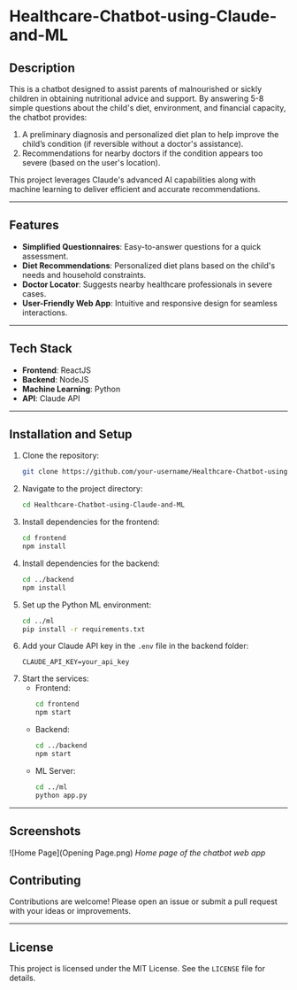 # Healthcare-Chatbot-using-Claude-and-ML

## Description
This is a chatbot designed to assist parents of malnourished or sickly children in obtaining nutritional advice and support. By answering 5-8 simple questions about the child's diet, environment, and financial capacity, the chatbot provides:

1. A preliminary diagnosis and personalized diet plan to help improve the child’s condition (if reversible without a doctor's assistance).
2. Recommendations for nearby doctors if the condition appears too severe (based on the user's location).

This project leverages Claude's advanced AI capabilities along with machine learning to deliver efficient and accurate recommendations.

---

## Features
- **Simplified Questionnaires**: Easy-to-answer questions for a quick assessment.
- **Diet Recommendations**: Personalized diet plans based on the child's needs and household constraints.
- **Doctor Locator**: Suggests nearby healthcare professionals in severe cases.
- **User-Friendly Web App**: Intuitive and responsive design for seamless interactions.

---

## Tech Stack
- **Frontend**: ReactJS
- **Backend**: NodeJS
- **Machine Learning**: Python
- **API**: Claude API

---

## Installation and Setup

1. Clone the repository:
   ```bash
   git clone https://github.com/your-username/Healthcare-Chatbot-using-Claude-and-ML.git
   ```
2. Navigate to the project directory:
   ```bash
   cd Healthcare-Chatbot-using-Claude-and-ML
   ```
3. Install dependencies for the frontend:
   ```bash
   cd frontend
   npm install
   ```
4. Install dependencies for the backend:
   ```bash
   cd ../backend
   npm install
   ```
5. Set up the Python ML environment:
   ```bash
   cd ../ml
   pip install -r requirements.txt
   ```
6. Add your Claude API key in the `.env` file in the backend folder:
   ```plaintext
   CLAUDE_API_KEY=your_api_key
   ```
7. Start the services:
   - Frontend:
     ```bash
     cd frontend
     npm start
     ```
   - Backend:
     ```bash
     cd ../backend
     npm start
     ```
   - ML Server:
     ```bash
     cd ../ml
     python app.py
     ```

---

## Screenshots

![Home Page](Opening Page.png)
*Home page of the chatbot web app*

## Contributing
Contributions are welcome! Please open an issue or submit a pull request with your ideas or improvements.

---

## License
This project is licensed under the MIT License. See the `LICENSE` file for details.
